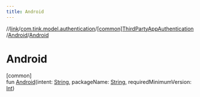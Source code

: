 ```yaml
---
title: Android
---
```

//[link](../../../../index.html)/[com.tink.model.authentication](../../index.html)/[[common]ThirdPartyAppAuthentication](../index.html)/[Android](index.html)/[Android](-android.html)



# Android



[common]\
fun [Android](-android.html)(intent: [String](https://kotlinlang.org/api/latest/jvm/stdlib/kotlin/-string/index.html), packageName: [String](https://kotlinlang.org/api/latest/jvm/stdlib/kotlin/-string/index.html), requiredMinimumVersion: [Int](https://kotlinlang.org/api/latest/jvm/stdlib/kotlin/-int/index.html))




